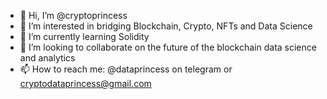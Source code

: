 - 👋 Hi, I’m @cryptoprincess
- 👀 I’m interested in bridging Blockchain, Crypto, NFTs and Data Science
- 🌱 I’m currently learning Solidity
- 💞️ I’m looking to collaborate on the future of the blockchain data science and analytics
- 📫 How to reach me: @dataprincess on telegram or cryptodataprincess@gmail.com

<!---
cryptoprincess/cryptoprincess is a ✨ special ✨ repository because its `README.md` (this file) appears on your GitHub profile.
You can click the Preview link to take a look at your changes.
--->
